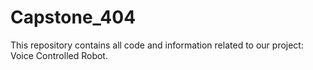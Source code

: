 # Capstone_404
This repository contains all code and information related to our project: Voice Controlled Robot.
